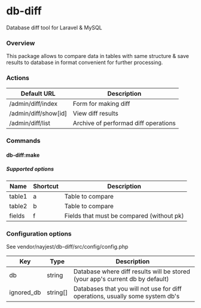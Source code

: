 db-diff
=======

Database diff tool for Laravel & MySQL

### Overview

This package allows to compare data in tables with same structure & save results to database in format convenient for further processing.

### Actions

| Default URL           | Description                               |
|-----------------------|-------------------------------------------|
| /admin/diff/index     | Form for making diff                      |
| /admin/diff/show[id]  | View diff results                         |
| /admin/diff/list      | Archive of performad diff operations      | 

### Commands

#### db-diff:make

##### Supported options

| Name                 | Shortcut | Description                               |
|----------------------|----------|-------------------------------------------|
|table1                 | a       | Table to compare                          |
|table2                 | b       | Table to compare                          |
|fields                 | f       | Fields that must be compared (without pk) |

### Configuration options

See vendor/nayjest/db-diff/src/config/config.php

| Key                  | Type        |  Description                                                                    |
|----------------------|-------------|---------------------------------------------------------------------------------|
| db                   | string      | Database where diff results will be stored (your app's current db by default)   |
| ignored_db           | string[]    | Databases that you will not use for diff operations, usually some system db's   |
